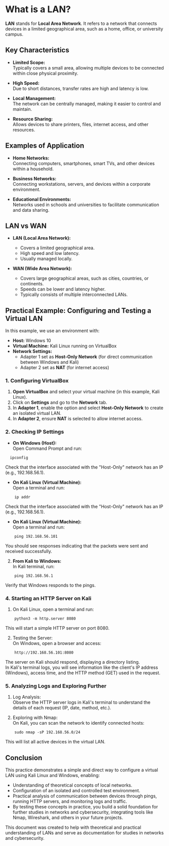 # What is a LAN?

**LAN** stands for **Local Area Network**. It refers to a network that connects devices in a limited geographical area, such as a home, office, or university campus.

## Key Characteristics

- **Limited Scope:**  
  Typically covers a small area, allowing multiple devices to be connected within close physical proximity.

- **High Speed:**  
  Due to short distances, transfer rates are high and latency is low.

- **Local Management:**  
  The network can be centrally managed, making it easier to control and maintain.

- **Resource Sharing:**  
  Allows devices to share printers, files, internet access, and other resources.

## Examples of Application

- **Home Networks:**  
  Connecting computers, smartphones, smart TVs, and other devices within a household.

- **Business Networks:**  
  Connecting workstations, servers, and devices within a corporate environment.

- **Educational Environments:**  
  Networks used in schools and universities to facilitate communication and data sharing.

## LAN vs WAN

- **LAN (Local Area Network):**  
  - Covers a limited geographical area.  
  - High speed and low latency.  
  - Usually managed locally.

- **WAN (Wide Area Network):**  
  - Covers large geographical areas, such as cities, countries, or continents.  
  - Speeds can be lower and latency higher.  
  - Typically consists of multiple interconnected LANs.

## Practical Example: Configuring and Testing a Virtual LAN

In this example, we use an environment with:

- **Host:** Windows 10  
- **Virtual Machine:** Kali Linux running on VirtualBox  
- **Network Settings:**  
  - Adapter 1 set as **Host-Only Network** (for direct communication between Windows and Kali)  
  - Adapter 2 set as **NAT** (for internet access)

### 1. Configuring VirtualBox

1. **Open VirtualBox** and select your virtual machine (in this example, Kali Linux).
2. Click on **Settings** and go to the **Network** tab.
3. In **Adapter 1**, enable the option and select **Host-Only Network** to create an isolated virtual LAN.
4. In **Adapter 2**, ensure **NAT** is selected to allow internet access.

### 2. Checking IP Settings

- **On Windows (Host):**  
  Open Command Prompt and run:
```
  ipconfig
```
Check that the interface associated with the "Host-Only" network has an IP (e.g., 192.168.56.1).

- **On Kali Linux (Virtual Machine):**  
  Open a terminal and run:
```
    ip addr
```
Check that the interface associated with the "Host-Only" network has an IP (e.g., 192.168.56.1).

- **On Kali Linux (Virtual Machine):**  
  Open a terminal and run:
```
    ping 192.168.56.101
```
You should see responses indicating that the packets were sent and received successfully.

2. **From Kali to Windows:**  
In Kali terminal, run:
```
    ping 192.168.56.1
```
Verify that Windows responds to the pings.

### 4. Starting an HTTP Server on Kali

1. On Kali Linux, open a terminal and run:
```
    python3 -m http.server 8080
```

This will start a simple HTTP server on port 8080.

2. Testing the Server:  
On Windows, open a browser and access:
```
    http://192.168.56.101:8080
```

The server on Kali should respond, displaying a directory listing.  
In Kali's terminal logs, you will see information like the client's IP address (Windows), access time, and the HTTP method (GET) used in the request.

### 5. Analyzing Logs and Exploring Further

1. Log Analysis:  
Observe the HTTP server logs in Kali's terminal to understand the details of each request (IP, date, method, etc.).

2. Exploring with Nmap:  
On Kali, you can scan the network to identify connected hosts:
```
    sudo nmap -sP 192.168.56.0/24
```
This will list all active devices in the virtual LAN.

## Conclusion
This practice demonstrates a simple and direct way to configure a virtual LAN using Kali Linux and Windows, enabling:

- Understanding of theoretical concepts of local networks.
- Configuration of an isolated and controlled test environment.
- Practical analysis of communication between devices through pings, running HTTP servers, and monitoring logs and traffic.
- By testing these concepts in practice, you build a solid foundation for further studies in networks and cybersecurity, integrating tools like Nmap, Wireshark, and others in your future projects.

This document was created to help with theoretical and practical understanding of LANs and serve as documentation for studies in networks and cybersecurity.